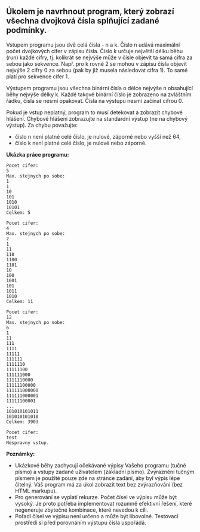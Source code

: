## Úkolem je navrhnout program, který zobrazí všechna dvojková čísla splňující zadané podmínky.

Vstupem programu jsou dvě celá čísla - n a k. Číslo n udává maximální počet dvojkových cifer v zápisu čísla. Číslo k určuje největší délku běhu (run) každé cifry, tj. kolikrát se nejvýše může v čísle objevit ta samá cifra za sebou jako sekvence. Např. pro k rovné 2 se mohou v zápisu čísla objevit nejvýše 2 cifry 0 za sebou (pak by již musela následovat cifra 1). To samé platí pro sekvence cifer 1.

Výstupem programu jsou všechna binární čísla o délce nejvýše n obsahující běhy nejvýše délky k. Každé takové binární číslo je zobrazeno na zvláštním řádku, čísla se nesmí opakovat. Čísla na výstupu nesmí začínat cifrou 0.

Pokud je vstup neplatný, program to musí detekovat a zobrazit chybové hlášení. Chybové hlášení zobrazujte na standardní výstup (ne na chybový výstup). Za chybu považujte:

- číslo n není platné celé číslo, je nulové, záporné nebo vyšší než 64,
- číslo k není platné celé číslo, je nulové nebo záporné.

**Ukázka práce programu:**
```
Pocet cifer:
5
Max. stejnych po sobe:
1
1
10
101
1010
10101
Celkem: 5

Pocet cifer:
4
Max. stejnych po sobe:
2
1
11
110
1100
1101
10
100
1001
101
1011
1010
Celkem: 11

Pocet cifer:
12
Max. stejnych po sobe:
6
1
11
111
1111
11111
111111
1111110
11111100
111111000
1111110000
11111100000
111111000000
111111000001
11111100001
...
101010101011
101010101010
Celkem: 3903

Pocet cifer:
test
Nespravny vstup.
```

**Poznámky:**

- Ukázkové běhy zachycují očekávané výpisy Vašeho programu (tučné písmo) a vstupy zadané uživatelem (základní písmo). Zvýraznění tučným písmem je použité pouze zde na stránce zadání, aby byl výpis lépe čitelný. Váš program má za úkol zobrazit text bez zvýrazňování (bez HTML markupu).
- Pro generování se vyplatí rekurze. Počet čísel ve výpisu může být vysoký. Je proto potřeba implementovat rozumně efektivní řešení, které negeneruje zbytečné kombinace, které nevedou k cíli.
- Pořadí čísel ve výpisu není určeno a může být libovolné. Testovací prostředí si před porovnáním výstupu čísla uspořádá.
